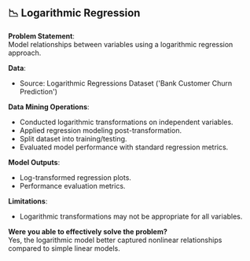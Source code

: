## 📉 Logarithmic Regression

**Problem Statement**:  
Model relationships between variables using a logarithmic regression approach.

**Data**:  
- Source: Logarithmic Regressions Dataset ('Bank Customer Churn Prediction')

**Data Mining Operations**:  
- Conducted logarithmic transformations on independent variables.
- Applied regression modeling post-transformation.
- Split dataset into training/testing.
- Evaluated model performance with standard regression metrics.

**Model Outputs**:  
- Log-transformed regression plots.
- Performance evaluation metrics.

**Limitations**:  
- Logarithmic transformations may not be appropriate for all variables.

**Were you able to effectively solve the problem?**  
Yes, the logarithmic model better captured nonlinear relationships compared to simple linear models.
